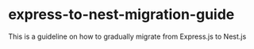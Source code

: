 # express-to-nest-migration-guide
This is a guideline on how to gradually migrate from Express.js to Nest.js
